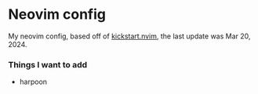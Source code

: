 # Neovim config 

My neovim config, based off of [kickstart.nvim](https://github.com/nvim-lua/kickstart.nvim), the last update was Mar 20, 2024.

### Things I want to add

- harpoon
